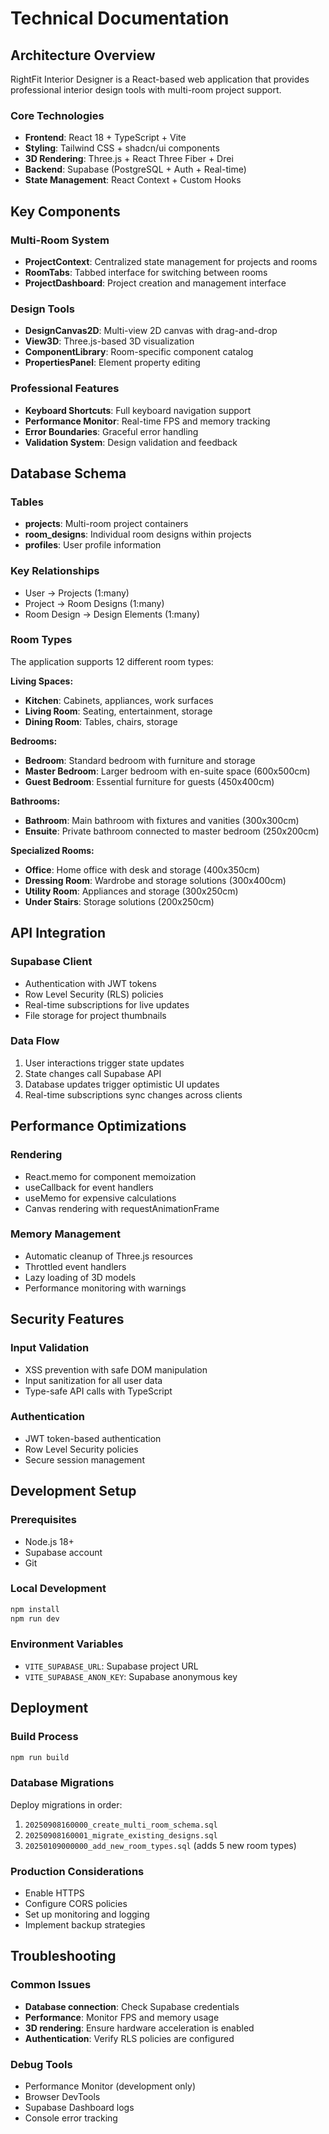 # Technical Documentation

## Architecture Overview

RightFit Interior Designer is a React-based web application that provides professional interior design tools with multi-room project support.

### Core Technologies
- **Frontend**: React 18 + TypeScript + Vite
- **Styling**: Tailwind CSS + shadcn/ui components
- **3D Rendering**: Three.js + React Three Fiber + Drei
- **Backend**: Supabase (PostgreSQL + Auth + Real-time)
- **State Management**: React Context + Custom Hooks

## Key Components

### Multi-Room System
- **ProjectContext**: Centralized state management for projects and rooms
- **RoomTabs**: Tabbed interface for switching between rooms
- **ProjectDashboard**: Project creation and management interface

### Design Tools
- **DesignCanvas2D**: Multi-view 2D canvas with drag-and-drop
- **View3D**: Three.js-based 3D visualization
- **ComponentLibrary**: Room-specific component catalog
- **PropertiesPanel**: Element property editing

### Professional Features
- **Keyboard Shortcuts**: Full keyboard navigation support
- **Performance Monitor**: Real-time FPS and memory tracking
- **Error Boundaries**: Graceful error handling
- **Validation System**: Design validation and feedback

## Database Schema

### Tables
- **projects**: Multi-room project containers
- **room_designs**: Individual room designs within projects
- **profiles**: User profile information

### Key Relationships
- User → Projects (1:many)
- Project → Room Designs (1:many)
- Room Design → Design Elements (1:many)

### Room Types
The application supports 12 different room types:

**Living Spaces:**
- **Kitchen**: Cabinets, appliances, work surfaces
- **Living Room**: Seating, entertainment, storage
- **Dining Room**: Tables, chairs, storage

**Bedrooms:**
- **Bedroom**: Standard bedroom with furniture and storage
- **Master Bedroom**: Larger bedroom with en-suite space (600x500cm)
- **Guest Bedroom**: Essential furniture for guests (450x400cm)

**Bathrooms:**
- **Bathroom**: Main bathroom with fixtures and vanities (300x300cm)
- **Ensuite**: Private bathroom connected to master bedroom (250x200cm)

**Specialized Rooms:**
- **Office**: Home office with desk and storage (400x350cm)
- **Dressing Room**: Wardrobe and storage solutions (300x400cm)
- **Utility Room**: Appliances and storage (300x250cm)
- **Under Stairs**: Storage solutions (200x250cm)

## API Integration

### Supabase Client
- Authentication with JWT tokens
- Row Level Security (RLS) policies
- Real-time subscriptions for live updates
- File storage for project thumbnails

### Data Flow
1. User interactions trigger state updates
2. State changes call Supabase API
3. Database updates trigger optimistic UI updates
4. Real-time subscriptions sync changes across clients

## Performance Optimizations

### Rendering
- React.memo for component memoization
- useCallback for event handlers
- useMemo for expensive calculations
- Canvas rendering with requestAnimationFrame

### Memory Management
- Automatic cleanup of Three.js resources
- Throttled event handlers
- Lazy loading of 3D models
- Performance monitoring with warnings

## Security Features

### Input Validation
- XSS prevention with safe DOM manipulation
- Input sanitization for all user data
- Type-safe API calls with TypeScript

### Authentication
- JWT token-based authentication
- Row Level Security policies
- Secure session management

## Development Setup

### Prerequisites
- Node.js 18+
- Supabase account
- Git

### Local Development
```bash
npm install
npm run dev
```

### Environment Variables
- `VITE_SUPABASE_URL`: Supabase project URL
- `VITE_SUPABASE_ANON_KEY`: Supabase anonymous key

## Deployment

### Build Process
```bash
npm run build
```

### Database Migrations
Deploy migrations in order:
1. `20250908160000_create_multi_room_schema.sql`
2. `20250908160001_migrate_existing_designs.sql`
3. `20250109000000_add_new_room_types.sql` (adds 5 new room types)

### Production Considerations
- Enable HTTPS
- Configure CORS policies
- Set up monitoring and logging
- Implement backup strategies

## Troubleshooting

### Common Issues
- **Database connection**: Check Supabase credentials
- **Performance**: Monitor FPS and memory usage
- **3D rendering**: Ensure hardware acceleration is enabled
- **Authentication**: Verify RLS policies are configured

### Debug Tools
- Performance Monitor (development only)
- Browser DevTools
- Supabase Dashboard logs
- Console error tracking
